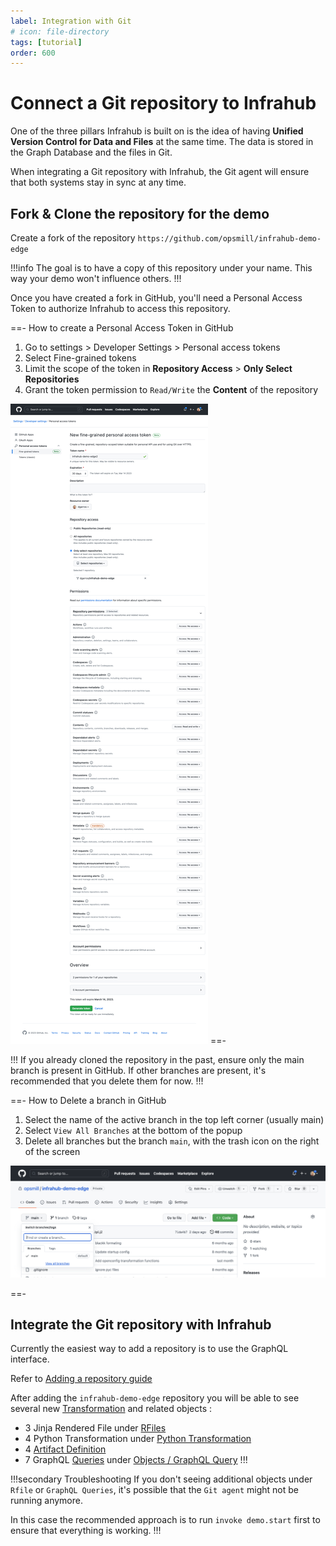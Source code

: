 ```yaml
---
label: Integration with Git
# icon: file-directory
tags: [tutorial]
order: 600
---
```


# Connect a Git repository to Infrahub

One of the three pillars Infrahub is built on is the idea of having **Unified Version Control for Data and Files** at the same time. The data is stored in the Graph Database and the files in Git.

When integrating a Git repository with Infrahub, the Git agent will ensure that both systems stay in sync at any time.

## Fork & Clone the repository for the demo

Create a fork of the repository `https://github.com/opsmill/infrahub-demo-edge`

!!!info
The goal is to have a copy of this repository under your name. This way your demo won't influence others.
!!!

Once you have created a fork in GitHub, you'll need a Personal Access Token to authorize Infrahub to access this repository.

==- How to create a Personal Access Token in GitHub

  1. Go to settings > Developer Settings > Personal access tokens
  2. Select Fine-grained tokens
  3. Limit the scope of the token in **Repository Access** > **Only Select Repositories**
  4. Grant the token permission to `Read/Write` the **Content** of the repository

  ![Fine-Grained Token](../../media/github_fined_grain_access_token_setup.png)
==-

!!!
If you already cloned the repository in the past, ensure only the main branch is present in GitHub.
If other branches are present, it's recommended that you delete them for now.
!!!

==- How to Delete a branch in GitHub

  1. Select the name of the active branch in the top left corner (usually main)
  2. Select `View All Branches` at the bottom of the popup
  3. Delete all branches but the branch `main`, with the trash icon on the right of the screen

  ![View all Branches](../../media/github_view_all_branches.png)

==-

## Integrate the Git repository with Infrahub

Currently the easiest way to add a repository is to use the GraphQL interface.

Refer to [Adding a repository guide](/guides/repository)

After adding the `infrahub-demo-edge` repository you will be able to see several new [Transformation](/topics/transformation) and related objects :
- 3 Jinja Rendered File under [RFiles](http://localhost:8000/objects/CoreRFile/)
- 4 Python Transformation under [Python Transformation](http://localhost:8000/objects/CoreTransformation)
- 4 [Artifact Definition](http://localhost:8000/objects/CoreArtifactDefinition)
- 7 GraphQL [Queries](/topics/grapql) under [Objects / GraphQL Query](http://localhost:8000/objects/GraphQLQuery/)
!!!

!!!secondary Troubleshooting
If you don't seeing additional objects under `Rfile` or `GraphQL Queries`, it's possible that the `Git agent` might not be running anymore.

In this case the recommended approach is to run `invoke demo.start` first to ensure that everything is working.
!!!
